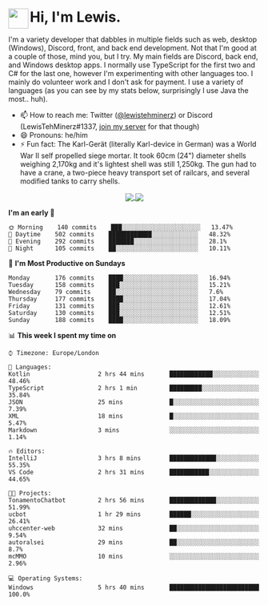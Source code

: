 <h1><img align="left" src="https://cdn.discordapp.com/emojis/552927506957729802.gif" width="40">Hi, I'm Lewis.</h1>

I'm a variety developer that dabbles in multiple fields such as web, desktop (Windows), Discord, front, and back end development. Not that I'm good at a couple of those, mind you, but I try. My main fields are Discord, back end, and Windows desktop apps. I normally use TypeScript for the first two and C# for the last one, however I'm experimenting with other languages too. I mainly do volunteer work and I don't ask for payment. I use a variety of languages (as you can see by my stats below, surprisingly I use Java the most.. huh).

- 📫 How to reach me: Twitter ([@lewistehminerz](https://twitter.com/lewistehminerz)) or Discord (LewisTehMinerz#1337, [join my server](https://discord.gg/XnUh7JB) for that though)
- 😄 Pronouns: he/him
- ⚡ Fun fact: The Karl-Gerät (literally Karl-device in German) was a World War II self propelled siege mortar. It took 60cm (24") diameter shells weighing 2,170kg and it's lightest shell was still 1,250kg. The gun had to have a crane, a two-piece heavy transport set of railcars, and several modified tanks to carry shells.

<p align="center">
  <a href="https://github.com/anuraghazra/github-readme-stats">
    <img align="center" src="https://github-readme-stats.vercel.app/api?username=LewisTehMinerz&count_private=true&show_icons=true&theme=gruvbox">
  </a>
  <a href="https://github.com/anuraghazra/github-readme-stats">
    <img align="center" src="https://github-readme-stats.vercel.app/api/top-langs/?username=LewisTehMinerz&layout=compact&theme=gruvbox">
  </a>
</p>

<!--START_SECTION:waka-->
**I'm an early 🐤** 

```text
🌞 Morning    140 commits    ███░░░░░░░░░░░░░░░░░░░░░░   13.47% 
🌆 Daytime    502 commits    ████████████░░░░░░░░░░░░░   48.32% 
🌃 Evening    292 commits    ███████░░░░░░░░░░░░░░░░░░   28.1% 
🌙 Night      105 commits    ██░░░░░░░░░░░░░░░░░░░░░░░   10.11%

```
📅 **I'm Most Productive on Sundays** 

```text
Monday       176 commits    ████░░░░░░░░░░░░░░░░░░░░░   16.94% 
Tuesday      158 commits    ███░░░░░░░░░░░░░░░░░░░░░░   15.21% 
Wednesday    79 commits     ██░░░░░░░░░░░░░░░░░░░░░░░   7.6% 
Thursday     177 commits    ████░░░░░░░░░░░░░░░░░░░░░   17.04% 
Friday       131 commits    ███░░░░░░░░░░░░░░░░░░░░░░   12.61% 
Saturday     130 commits    ███░░░░░░░░░░░░░░░░░░░░░░   12.51% 
Sunday       188 commits    ████░░░░░░░░░░░░░░░░░░░░░   18.09%

```


📊 **This week I spent my time on** 

```text
⌚︎ Timezone: Europe/London

💬 Languages: 
Kotlin                   2 hrs 44 mins       ████████████░░░░░░░░░░░░░   48.46% 
TypeScript               2 hrs 1 min         █████████░░░░░░░░░░░░░░░░   35.84% 
JSON                     25 mins             █░░░░░░░░░░░░░░░░░░░░░░░░   7.39% 
XML                      18 mins             █░░░░░░░░░░░░░░░░░░░░░░░░   5.47% 
Markdown                 3 mins              ░░░░░░░░░░░░░░░░░░░░░░░░░   1.14%

🔥 Editors: 
IntelliJ                 3 hrs 8 mins        █████████████░░░░░░░░░░░░   55.35% 
VS Code                  2 hrs 31 mins       ███████████░░░░░░░░░░░░░░   44.65%

🐱‍💻 Projects: 
TonamentoChatbot         2 hrs 56 mins       █████████████░░░░░░░░░░░░   51.99% 
ucbot                    1 hr 29 mins        ██████░░░░░░░░░░░░░░░░░░░   26.41% 
uhccenter-web            32 mins             ██░░░░░░░░░░░░░░░░░░░░░░░   9.54% 
autoralsei               29 mins             ██░░░░░░░░░░░░░░░░░░░░░░░   8.7% 
mcMMO                    10 mins             ░░░░░░░░░░░░░░░░░░░░░░░░░   2.96%

💻 Operating Systems: 
Windows                  5 hrs 40 mins       █████████████████████████   100.0%

```


<!--END_SECTION:waka-->
